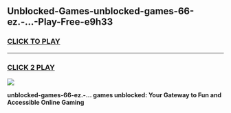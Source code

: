 
## Unblocked-Games-unblocked-games-66-ez.-...-Play-Free-e9h33
<h3>
<a href="https://premium76.site?title=unblocked-games-66-ez.-...&ref=09A">CLICK TO PLAY</a></h3>
<hr>

<h3>
<a href="https://premium76.site?title=unblocked-games-66-ez.-...&ref=09A">CLICK 2 PLAY</a>
  
</h3>

<a href="https://premium76.site?title=unblocked-games-66-ez.-...&ref=09A"><img src="https://clearcache.store/games.png"></a>


**unblocked-games-66-ez.-... games unblocked: Your Gateway to Fun and Accessible Online Gaming**
